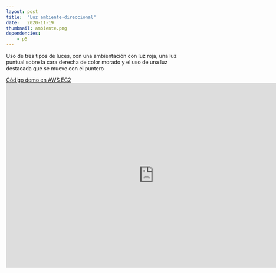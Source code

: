 ```yaml
---
layout: post
title:  "Luz ambiente-direccional"
date:   2020-11-19
thumbnail: ambiente.png
dependencies:
    - p5
---
```


Uso de tres tipos de luces, con una ambientación con luz roja, una luz puntual sobre la cara derecha de color morado y el uso de una luz destacada que se mueve con el puntero
<script src="https://cdnjs.cloudflare.com/ajax/libs/processing.js/1.4.8/processing.min.js"></script>

<body>
    <a href="https://github.com/visualcomputingcoders/visualcomputingcoders/blob/master/_projects/lights_ambient/luces1.js" target="_blank"> Código </a>
    <a href="http://3.220.168.238:3000/light1/index.html"> demo en AWS EC2</a>
     <embed src="http://3.220.168.238:3000/light1/index.html" style="width:800px; height: 500px;">

     
</body>








